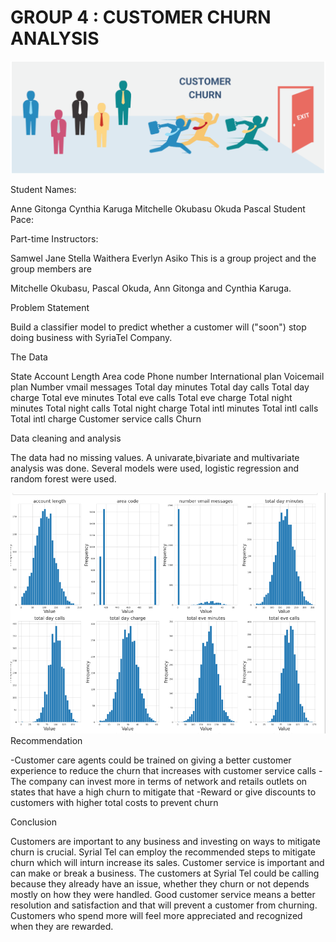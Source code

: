 # GROUP 4 : CUSTOMER CHURN ANALYSIS
![Cover](https://github.com/Aquinate22/Phase-3-Project-SyriaTel-Customer-Churn/blob/main/fl/title.png)

Student Names:

Anne Gitonga
Cynthia Karuga
Mitchelle Okubasu
Okuda Pascal
Student Pace:

Part-time
Instructors:

Samwel Jane
Stella Waithera
Everlyn Asiko
This is a group project and the group members are

Mitchelle Okubasu, Pascal Okuda, Ann Gitonga and Cynthia Karuga.

Problem Statement

Build a classifier model to predict whether a customer will ("soon") stop doing business with SyriaTel Company.

The Data


State 
Account Length 
Area code 
Phone number 
International plan 
Voicemail plan 
Number vmail messages 
Total day minutes 
Total day calls 
Total day charge
Total eve minutes 
Total eve calls 
Total eve charge 
Total night minutes 
Total night calls 
Total night charge 
Total intl minutes 
Total intl calls 
Total intl charge
Customer service calls
Churn

Data cleaning and analysis

The data had no missing values. A univarate,bivariate and multivariate analysis was done. Several models were used, logistic regression and random forest were used. 


![historam](https://github.com/Aquinate22/Phase-3-Project-SyriaTel-Customer-Churn/blob/main/fl/hist.png)
Recommendation

-Customer care agents could be trained on giving a better customer experience to reduce the churn that increases with customer service calls
-The company can invest more in terms of network and retails outlets on states that have a high churn to mitigate that
-Reward or give discounts to customers with higher total costs to prevent churn


Conclusion


Customers are important to any business and investing on ways to mitigate churn is crucial. Syrial Tel can employ the recommended steps to mitigate churn which will inturn increase its sales. Customer service is important and can make or break a business. The customers at Syrial Tel could be calling because they already have an issue, whether they churn or not depends mostly on how they were handled. Good customer service means a better resolution and satisfaction and that will prevent a customer from churning. Customers who spend more will feel more appreciated and recognized when they are rewarded.


